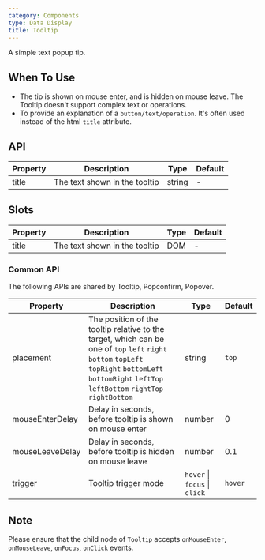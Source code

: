 ```yaml
---
category: Components
type: Data Display
title: Tooltip
---
```


A simple text popup tip.

## When To Use

- The tip is shown on mouse enter, and is hidden on mouse leave. The Tooltip doesn't support complex text or operations.
- To provide an explanation of a `button/text/operation`. It's often used instead of the html `title` attribute.

## API

| Property      | Description                                     | Type       | Default |
|-----------|------------------------------------------|------------|--------|
| title     | The text shown in the tooltip            | string | -     |

## Slots

| Property      | Description                                     | Type       | Default |
|-----------|------------------------------------------|------------|--------|
| title     | The text shown in the tooltip            | DOM | -     |

### Common API

The following APIs are shared by Tooltip, Popconfirm, Popover.

| Property      | Description                                     | Type       | Default |
|-----------|------------------------------------------|------------|--------|
| placement | The position of the tooltip relative to the target, which can be one of `top` `left` `right` `bottom` `topLeft` `topRight` `bottomLeft` `bottomRight` `leftTop` `leftBottom` `rightTop` `rightBottom`                             | string     | `top`    |
| mouseEnterDelay | Delay in seconds, before tooltip is shown on mouse enter | number | 0 |
| mouseLeaveDelay | Delay in seconds, before tooltip is hidden on mouse leave | number | 0.1 |
| trigger | Tooltip trigger mode                                         | `hover` \| `focus` \| `click` | `hover` |


## Note

Please ensure that the child node of `Tooltip` accepts `onMouseEnter`, `onMouseLeave`, `onFocus`, `onClick` events.
